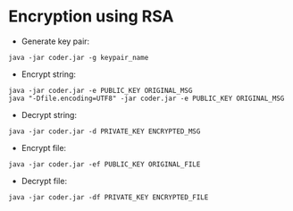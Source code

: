 # Encryption using RSA

* Generate key pair: 
```
java -jar coder.jar -g keypair_name
```

* Encrypt string: 
```
java -jar coder.jar -e PUBLIC_KEY ORIGINAL_MSG
java "-Dfile.encoding=UTF8" -jar coder.jar -e PUBLIC_KEY ORIGINAL_MSG
```
* Decrypt string: 
```
java -jar coder.jar -d PRIVATE_KEY ENCRYPTED_MSG
```
* Encrypt file: 
```
java -jar coder.jar -ef PUBLIC_KEY ORIGINAL_FILE
```
* Decrypt file: 
```
java -jar coder.jar -df PRIVATE_KEY ENCRYPTED_FILE
```